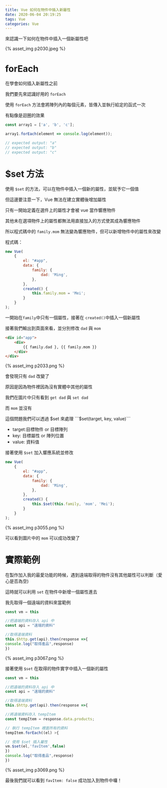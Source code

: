 ```yaml
---
title: Vue 如何在物件中插入新屬性
date: 2020-06-04 20:19:25
tags: Vue
categories: Vue
---
```


來認識一下如何在物件中插入一個新屬性吧

<!-- more -->

{% asset_img p2030.jpeg %}

# forEach

在學會如何插入新屬性之前

我們要先來認識好用的 ```forEach```

使用 ```forEach``` 方法會將陣列內的每個元素，皆傳入並執行給定的函式一次

有點像是迴圈的效果

```javascript
const array1 = ['a', 'b', 'c'];

array1.forEach(element => console.log(element));

// expected output: "a"
// expected output: "b"
// expected output: "c"
````

# $set 方法

使用 ```$set``` 的方法，可以在物件中插入一個新的屬性，並賦予它一個值

但這邊要注意一下，Vue 無法在建立實體後增加屬性

只有一開始定義在選件上的屬性才會被 vue 當作響應物件

其他未在選項物件上的屬性都無法用直接加入的方式使其成為響應物件

所以程式碼中的 ```family.mom``` 無法變為響應物件，但可以新增物件中的屬性來改變

程式碼：

```javascript
new Vue(
    {
        el: "#app",
        data: {
            family: {
                dad: 'Ming',
            },
        },
        created() {
            this.family.mom = 'Mei';
        }
    }
);
```

一開始在```family```中只有一個屬性，接著在 ```created()```中插入一個新屬性

接著我們輸出到頁面來看，並分別修改 ```dad``` 與 ```mom```

```html
<div id="app">
    <div>
        {{ family.dad }, {{ family.mom }}
    </div>
</div>
```

{% asset_img p2033.png %}

會發現只有 ```dad``` 改變了

原因是因為物件裡因為沒有實體中其他的屬性

我們在圖片中只有看到 ```get dad``` 與 ```set dad```

而 ```mom``` 並沒有

這個問題我們可以透過 $set 來處理 ```$set(target, key, value)```
+ target:目標物件 or 目標陣列
+ key: 目標屬性 or 陣列位置
+ value: 資料值

接著使用 ```$set``` 加入響應系統並修改

```javascript
new Vue(
    {
        el: "#app",
        data: {
            family: {
                dad: 'Ming',
            },
        },
        created() {
            this.$set(this.family, 'mom', 'Mei');
        }
    }
);
```
{% asset_img p3055.png %}

可以看到圖片中的 ```mom``` 可以成功改變了

# 實際範例

在製作加入我的最愛功能的時候，遇到遠端取得的物件沒有其他屬性可以判斷（愛心是否為空)

這時就可以利用 ```set``` 在物件中新增一個屬性進去

我先取得一個遠端的資料來當範例
```javascript
const vm = this

//把遠端的資料存入 api 中
const api = "遠端的資料"

//取得遠端資料
this.$http.get(api).then(response =>{
console.log("取得產品",response)
})
```
{% asset_img p3067.png %}

接著使用 ```$set``` 在取得的物件實字中插入一個新的屬性

```javascript
const vm = this

//把遠端的資料存入 api 中
const api = "遠端的資料"

//取得遠端資料
this.$http.get(api).then(response =>{

//將遠端資料存入 tempItem
const tempItem = response.data.products;

// 執行 tempItem 裡面所有的資料
tempItem.forEach((el) >{

// 使用 $set 插入屬性
vm.$set(el,'favItem',false)
})
console.log("取得產品",response)
})
```
{% asset_img p3069.png %}

最後我們就可以看到 ```favItem: false``` 成功加入到物件中囉！